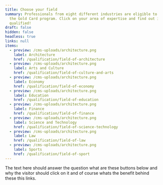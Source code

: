 ```yaml
---
title: Choose your field
summary: Professionals from eight different industries are eligible to apply for
  the Gold Card program. Click on your area of expertise and find out if you are
  qualified!
draft: false
hidden: false
headless: true
links: null
items:
  - preview: /cms-uploads/architecture.png
    label: Architecture
    href: /qualification/field-of-architecture
  - preview: /cms-uploads/architecture.png
    label: Arts and Culture
    href: /qualification/field-of-culture-and-arts
  - preview: /cms-uploads/architecture.png
    label: Economy
    href: /qualification/field-of-economy
  - preview: /cms-uploads/architecture.png
    label: Education
    href: /qualification/field-of-education
  - preview: /cms-uploads/architecture.png
    label: Finance
    href: /qualification/field-of-finance
  - preview: /cms-uploads/architecture.png
    label: Science and Technology
    href: /qualification/field-of-science-technology
  - preview: /cms-uploads/architecture.png
    label: Law
    href: /qualification/field-of-law
  - preview: /cms-uploads/architecture.png
    label: Sports
    href: /qualification/field-of-sport
---
```


The text here should answer the question what are these buttons below and why the visitor should click on it and of course whats the benefit behind these this links.